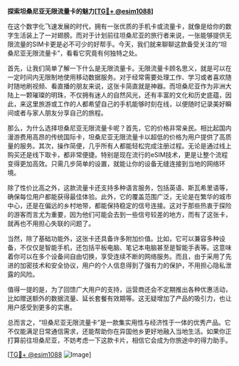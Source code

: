 **探索坦桑尼亚无限流量卡的魅力[[TG💪+ @esim1088](https://t.me/s/esim1088)]**

在这个数字化飞速发展的时代，拥有一张优质的手机卡或流量卡，就像是给你的数字生活装上了一对翅膀。而对于计划前往坦桑尼亚的旅行者来说，一张能够提供无限流量的SIM卡更是必不可少的好帮手。今天，我们就来聊聊这款备受关注的“坦桑尼亚无限流量卡”，看看它究竟有何独特之处。

首先，让我们简单了解一下什么是无限流量卡。无限流量卡顾名思义，就是可以在一定时间内无限制地使用移动数据服务。对于经常需要处理工作、学习或者喜欢随时随地刷视频、看直播的朋友来说，这张卡简直就是神器。而坦桑尼亚作为非洲大陆上一颗璀璨的明珠，不仅拥有迷人的自然风光，还有丰富的文化和历史底蕴，因此，来这里旅游或工作的人都希望自己的手机能够时刻在线，以便随时记录美好瞬间或者与家人朋友分享自己的旅程。

那么，为什么选择坦桑尼亚无限流量卡呢？首先，它的价格非常亲民。相比起国内漫游费用高昂的传统国际卡，坦桑尼亚无限流量卡以超低的价格为用户提供了高质量的服务。其次，操作简便，几乎所有人都能轻松完成注册过程。无论是通过线上购买还是线下取卡，都非常便捷。特别是现在流行的eSIM技术，更是让整个流程变得更加高效。只需几步简单的设置，就能让你的设备无缝连接到当地的网络环境。

除了性价比高之外，这款流量卡还支持多种语言服务，包括英语、斯瓦希里语等，确保每位用户都能获得最佳体验。此外，它的覆盖范围广泛，无论是在繁华的城市中心，还是在偏远的乡村地带，都能保持稳定的信号连接。这对于那些热衷于探险的游客而言尤为重要，因为他们可能会去到一些信号较差的地方，而有了这张卡，就再也不用担心失联的问题了。

当然，除了基础功能外，这张卡还具备许多附加价值。比如，它可以兼容多种设备，不仅仅是智能手机，还包括平板电脑、笔记本电脑甚至是智能手表等。这意味着你可以在多个设备间自由切换，享受连续不断的网络服务。而且，由于采用了先进的加密技术和安全协议，用户的个人信息得到了强有力的保护，不用担心隐私泄露的风险。

值得一提的是，为了回馈广大用户的支持，运营商还会不定期推出各种优惠活动，比如赠送额外的数据流量、延长套餐有效期等。这无疑增加了产品的吸引力，也让用户感受到更多的实惠。

总而言之，“坦桑尼亚无限流量卡”是一款集实用性与经济性于一体的优秀产品。它不仅能满足日常通信需求，还能帮助你在异国他乡更好地融入当地生活。如果你正打算前往坦桑尼亚，不妨考虑一下这款卡片，相信它会成为你旅途中的得力助手。

[[TG💪+ @esim1088](https://t.me/s/esim1088) ![Image](https://i.postimg.cc/4NQfJmqS/Snipaste-2025-05-13-00-14-12.png)]